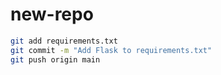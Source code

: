 # new-repo

```bash
git add requirements.txt
git commit -m "Add Flask to requirements.txt"
git push origin main
```